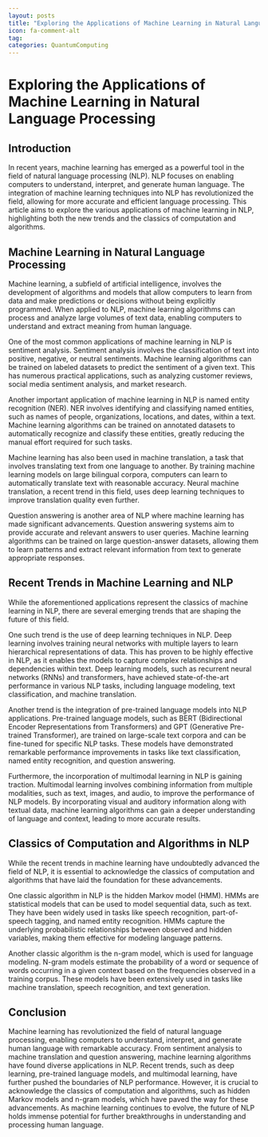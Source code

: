 ```yaml
---
layout: posts
title: "Exploring the Applications of Machine Learning in Natural Language Processing"
icon: fa-comment-alt
tag:      
categories: QuantumComputing
---
```



# Exploring the Applications of Machine Learning in Natural Language Processing

## Introduction

In recent years, machine learning has emerged as a powerful tool in the field of natural language processing (NLP). NLP focuses on enabling computers to understand, interpret, and generate human language. The integration of machine learning techniques into NLP has revolutionized the field, allowing for more accurate and efficient language processing. This article aims to explore the various applications of machine learning in NLP, highlighting both the new trends and the classics of computation and algorithms.

## Machine Learning in Natural Language Processing

Machine learning, a subfield of artificial intelligence, involves the development of algorithms and models that allow computers to learn from data and make predictions or decisions without being explicitly programmed. When applied to NLP, machine learning algorithms can process and analyze large volumes of text data, enabling computers to understand and extract meaning from human language.

One of the most common applications of machine learning in NLP is sentiment analysis. Sentiment analysis involves the classification of text into positive, negative, or neutral sentiments. Machine learning algorithms can be trained on labeled datasets to predict the sentiment of a given text. This has numerous practical applications, such as analyzing customer reviews, social media sentiment analysis, and market research.

Another important application of machine learning in NLP is named entity recognition (NER). NER involves identifying and classifying named entities, such as names of people, organizations, locations, and dates, within a text. Machine learning algorithms can be trained on annotated datasets to automatically recognize and classify these entities, greatly reducing the manual effort required for such tasks.

Machine learning has also been used in machine translation, a task that involves translating text from one language to another. By training machine learning models on large bilingual corpora, computers can learn to automatically translate text with reasonable accuracy. Neural machine translation, a recent trend in this field, uses deep learning techniques to improve translation quality even further.

Question answering is another area of NLP where machine learning has made significant advancements. Question answering systems aim to provide accurate and relevant answers to user queries. Machine learning algorithms can be trained on large question-answer datasets, allowing them to learn patterns and extract relevant information from text to generate appropriate responses.

## Recent Trends in Machine Learning and NLP

While the aforementioned applications represent the classics of machine learning in NLP, there are several emerging trends that are shaping the future of this field.

One such trend is the use of deep learning techniques in NLP. Deep learning involves training neural networks with multiple layers to learn hierarchical representations of data. This has proven to be highly effective in NLP, as it enables the models to capture complex relationships and dependencies within text. Deep learning models, such as recurrent neural networks (RNNs) and transformers, have achieved state-of-the-art performance in various NLP tasks, including language modeling, text classification, and machine translation.

Another trend is the integration of pre-trained language models into NLP applications. Pre-trained language models, such as BERT (Bidirectional Encoder Representations from Transformers) and GPT (Generative Pre-trained Transformer), are trained on large-scale text corpora and can be fine-tuned for specific NLP tasks. These models have demonstrated remarkable performance improvements in tasks like text classification, named entity recognition, and question answering.

Furthermore, the incorporation of multimodal learning in NLP is gaining traction. Multimodal learning involves combining information from multiple modalities, such as text, images, and audio, to improve the performance of NLP models. By incorporating visual and auditory information along with textual data, machine learning algorithms can gain a deeper understanding of language and context, leading to more accurate results.

## Classics of Computation and Algorithms in NLP

While the recent trends in machine learning have undoubtedly advanced the field of NLP, it is essential to acknowledge the classics of computation and algorithms that have laid the foundation for these advancements.

One classic algorithm in NLP is the hidden Markov model (HMM). HMMs are statistical models that can be used to model sequential data, such as text. They have been widely used in tasks like speech recognition, part-of-speech tagging, and named entity recognition. HMMs capture the underlying probabilistic relationships between observed and hidden variables, making them effective for modeling language patterns.

Another classic algorithm is the n-gram model, which is used for language modeling. N-gram models estimate the probability of a word or sequence of words occurring in a given context based on the frequencies observed in a training corpus. These models have been extensively used in tasks like machine translation, speech recognition, and text generation.

## Conclusion

Machine learning has revolutionized the field of natural language processing, enabling computers to understand, interpret, and generate human language with remarkable accuracy. From sentiment analysis to machine translation and question answering, machine learning algorithms have found diverse applications in NLP. Recent trends, such as deep learning, pre-trained language models, and multimodal learning, have further pushed the boundaries of NLP performance. However, it is crucial to acknowledge the classics of computation and algorithms, such as hidden Markov models and n-gram models, which have paved the way for these advancements. As machine learning continues to evolve, the future of NLP holds immense potential for further breakthroughs in understanding and processing human language.
